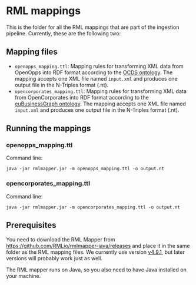 # RML mappings
This is the folder for all the RML mappings that are part of the ingestion pipeline. Currently, these are the following two:

## Mapping files
* `openopps_mapping.ttl`: Mapping rules for transforming XML data from OpenOpps into RDF format according to the [OCDS ontology](https://github.com/TBFY/ocds-ontology/blob/master/model/ocds.ttl).
The mapping accepts one XML file named `input.xml` and produces one output file in the N-Triples format (.nt).
* `opencorporates_mapping.ttl`: Mapping rules for transforming XML data from OpenCorporates into RDF format according to the [euBusinessGraph ontology](https://github.com/euBusinessGraph/eubg-data/blob/master/model/ebg-ontology.ttl).
The mapping accepts one XML file named `input.xml` and produces one output file in the N-Triples format (.nt).

## Running the mappings

### openopps_mapping.ttl
Command line:
```
java -jar rmlmapper.jar -m openopps_mapping.ttl -o output.nt
```

### opencorporates_mapping.ttl
Command line: 
```
java -jar rmlmapper.jar -m opencorporates_mapping.ttl -o output.nt
```

## Prerequisites
You need to download the RML Mapper from https://github.com/RMLio/rmlmapper-java/releases and place it in the same folder as the RML mapping files. We currently use version [v4.9.1](https://github.com/RMLio/rmlmapper-java/releases/tag/v4.9.1), but later versions will probably work just as well. 

The RML mapper runs on Java, so you also need to have Java installed on your machine.
